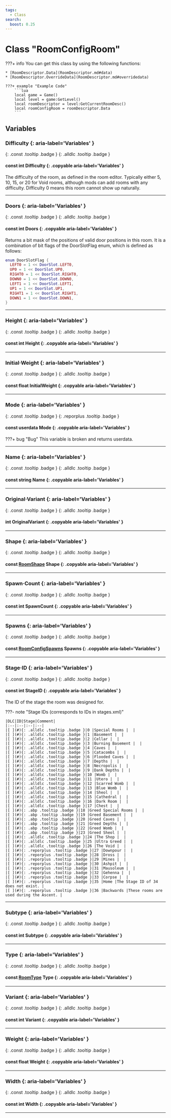 ```yaml
---
tags:
  - Class
search:
  boost: 0.25
---
```

# Class "RoomConfigRoom"
???+ info
    You can get this class by using the following functions:

    * [RoomDescriptor.Data](RoomDescriptor.md#data)
    * [RoomDescriptor.OverrideData](RoomDescriptor.md#overridedata)

    ???+ example "Example Code"
        ```lua
        local game = Game()
        local level = game:GetLevel()
        local roomDescriptor = level:GetCurrentRoomDesc()
        local roomConfigRoom = roomDescriptor.Data
        ```

## Variables
### Difficulty {: aria-label='Variables' }
[ ](#){: .const .tooltip .badge } [ ](#){: .alldlc .tooltip .badge }
#### const int Difficulty {: .copyable aria-label='Variables' }
The difficulty of the room, as defined in the room editor. Typically either 5, 10, 15, or 20 for Void rooms, although mods can add rooms with any difficulty. Difficulty 0 means this room cannot show up naturally.

___
### Doors {: aria-label='Variables' }
[ ](#){: .const .tooltip .badge } [ ](#){: .alldlc .tooltip .badge }
#### const int Doors  {: .copyable aria-label='Variables' }
Returns a bit mask of the positions of valid door positions in this room. It is  a combination of bit flags of the DoorSlotFlag enum, which is defined as follows:

```lua
enum DoorSlotFlag {
  LEFT0 = 1 << DoorSlot.LEFT0,
  UP0 = 1 << DoorSlot.UP0,
  RIGHT0 = 1 << DoorSlot.RIGHT0,
  DOWN0 = 1 << DoorSlot.DOWN0,
  LEFT1 = 1 << DoorSlot.LEFT1,
  UP1 = 1 << DoorSlot.UP1,
  RIGHT1 = 1 << DoorSlot.RIGHT1,
  DOWN1 = 1 << DoorSlot.DOWN1,
}
```
___
### Height {: aria-label='Variables' }
[ ](#){: .const .tooltip .badge } [ ](#){: .alldlc .tooltip .badge }
#### const int Height  {: .copyable aria-label='Variables' }

___
### Initial·Weight {: aria-label='Variables' }
[ ](#){: .const .tooltip .badge } [ ](#){: .alldlc .tooltip .badge }
#### const float InitialWeight  {: .copyable aria-label='Variables' }

___
### Mode {: aria-label='Variables' }
[ ](#){: .const .tooltip .badge } [ ](#){: .reporplus .tooltip .badge }
#### const userdata Mode  {: .copyable aria-label='Variables' }
???+ bug "Bug"
    This variable is broken and returns userdata.

___
### Name {: aria-label='Variables' }
[ ](#){: .const .tooltip .badge } [ ](#){: .alldlc .tooltip .badge }
#### const string Name  {: .copyable aria-label='Variables' }

___
### Original·Variant {: aria-label='Variables' }
[ ](#){: .const .tooltip .badge } [ ](#){: .alldlc .tooltip .badge }
#### int OriginalVariant  {: .copyable aria-label='Variables' }

___
### Shape {: aria-label='Variables' }
[ ](#){: .const .tooltip .badge } [ ](#){: .alldlc .tooltip .badge }
#### const [RoomShape](enums/RoomShape.md) Shape  {: .copyable aria-label='Variables' }

___
### Spawn·Count {: aria-label='Variables' }
[ ](#){: .const .tooltip .badge } [ ](#){: .alldlc .tooltip .badge }
#### const int SpawnCount  {: .copyable aria-label='Variables' }

___
### Spawns {: aria-label='Variables' }
[ ](#){: .const .tooltip .badge } [ ](#){: .alldlc .tooltip .badge }
#### const [RoomConfigSpawns](CppContainer_ArrayProxy_RoomConfigSpawns.md) Spawns  {: .copyable aria-label='Variables' }

___
### Stage·ID {: aria-label='Variables' }
[ ](#){: .const .tooltip .badge } [ ](#){: .alldlc .tooltip .badge }
#### const int StageID  {: .copyable aria-label='Variables' }
The ID of the stage the room was designed for.

???- note "Stage IDs (corresponds to IDs in stages.xml)"

	|DLC|ID|Stage|Comment|
	|:--|:--|:--|:--|
	|[ ](#){: .alldlc .tooltip .badge }|0 |Special Rooms |  |
	|[ ](#){: .alldlc .tooltip .badge }|1 |Basement |  |
	|[ ](#){: .alldlc .tooltip .badge }|2 |Cellar |  |
	|[ ](#){: .alldlc .tooltip .badge }|3 |Burning Basement |  |
	|[ ](#){: .alldlc .tooltip .badge }|4 |Caves |  |
	|[ ](#){: .alldlc .tooltip .badge }|5 |Catacombs |  |
	|[ ](#){: .alldlc .tooltip .badge }|6 |Flooded Caves |  |
	|[ ](#){: .alldlc .tooltip .badge }|7 |Depths |  |
	|[ ](#){: .alldlc .tooltip .badge }|8 |Necropolis |  |
	|[ ](#){: .alldlc .tooltip .badge }|9 |Dank Depths |  |
	|[ ](#){: .alldlc .tooltip .badge }|10 |Womb |  |
	|[ ](#){: .alldlc .tooltip .badge }|11 |Utero |  |
	|[ ](#){: .alldlc .tooltip .badge }|12 |Scarred Womb |  |
	|[ ](#){: .alldlc .tooltip .badge }|13 |Blue Womb |  |
	|[ ](#){: .alldlc .tooltip .badge }|14 |Sheol |  |
	|[ ](#){: .alldlc .tooltip .badge }|15 |Cathedral |  |
	|[ ](#){: .alldlc .tooltip .badge }|16 |Dark Room |  |
	|[ ](#){: .alldlc .tooltip .badge }|17 |Chest |  |
	|[ ](#){: .abp .tooltip .badge }|18 |Greed Special Rooms |  |
	|[ ](#){: .abp .tooltip .badge }|19 |Greed Basement |  |
	|[ ](#){: .abp .tooltip .badge }|20 |Greed Caves |  |
	|[ ](#){: .abp .tooltip .badge }|21 |Greed Depths |  |
	|[ ](#){: .abp .tooltip .badge }|22 |Greed Womb |  |
	|[ ](#){: .abp .tooltip .badge }|23 |Greed Sheol |  |
	|[ ](#){: .alldlc .tooltip .badge }|24 |The Shop |  |
	|[ ](#){: .alldlc .tooltip .badge }|25 |Ultra Greed |  |
	|[ ](#){: .alldlc .tooltip .badge }|26 |The Void |  |
	|[ ](#){: .reporplus .tooltip .badge }|27 |Downpour |  |
	|[ ](#){: .reporplus .tooltip .badge }|28 |Dross |  |
	|[ ](#){: .reporplus .tooltip .badge }|29 |Mines |  |
	|[ ](#){: .reporplus .tooltip .badge }|30 |Ashpit |  |
	|[ ](#){: .reporplus .tooltip .badge }|31 |Mausoleum |  |
	|[ ](#){: .reporplus .tooltip .badge }|32 |Gehenna |  |
	|[ ](#){: .reporplus .tooltip .badge }|33 |Corpse |  |
	|[ ](#){: .reporplus .tooltip .badge }|35 |Home |The Stage ID of 34 does not exist. |
	|[ ](#){: .reporplus .tooltip .badge }|36 |Backwards |These rooms are used during the Ascent. |

___
### Subtype {: aria-label='Variables' }
[ ](#){: .const .tooltip .badge } [ ](#){: .alldlc .tooltip .badge }
#### const int Subtype  {: .copyable aria-label='Variables' }

___
### Type {: aria-label='Variables' }
[ ](#){: .const .tooltip .badge } [ ](#){: .alldlc .tooltip .badge }
#### const [RoomType](enums/RoomType.md) Type  {: .copyable aria-label='Variables' }

___
### Variant {: aria-label='Variables' }
[ ](#){: .const .tooltip .badge } [ ](#){: .alldlc .tooltip .badge }
#### const int Variant  {: .copyable aria-label='Variables' }

___
### Weight {: aria-label='Variables' }
[ ](#){: .const .tooltip .badge } [ ](#){: .alldlc .tooltip .badge }
#### const float Weight  {: .copyable aria-label='Variables' }

___
### Width {: aria-label='Variables' }
[ ](#){: .const .tooltip .badge } [ ](#){: .alldlc .tooltip .badge }
#### const int Width  {: .copyable aria-label='Variables' }

___
